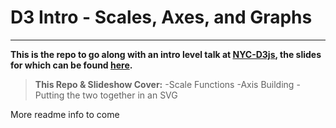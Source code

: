 # D3 Intro - Scales, Axes, and Graphs

---
**This is the repo to go along with an intro level talk at [NYC-D3js], the slides for which can be found [here].**
>**This Repo & Slideshow Cover:**
>-Scale Functions
>-Axis Building
>-Putting the two together in an SVG

More readme info to come


[NYC-D3js]:http://www.meetup.com/NYC-D3-JS/
[here]:https://slides.com/justincohen/d3-graph-intro/
